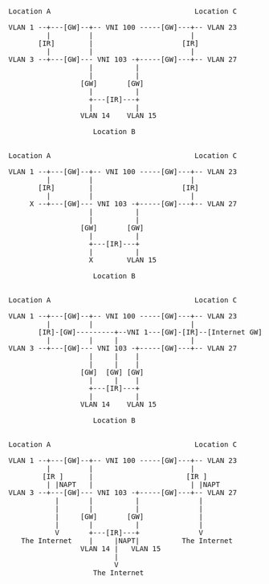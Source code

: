 <pre>
Location A                                  Location C

VLAN 1 --+---[GW]--+-- VNI 100 -----[GW]---+-- VLAN 23
         |         |                       |
       [IR]        |                     [IR]
         |         |                       |
VLAN 3 --+---[GW]--- VNI 103 -+-----[GW]---+-- VLAN 27
                   |          |
                   |          |
                 [GW]       [GW]
                   |          |
                   +---[IR]---+
                   |          |
                 VLAN 14    VLAN 15

                    Location B


Location A                                  Location C

VLAN 1 --+---[GW]--+-- VNI 100 -----[GW]---+-- VLAN 23
         |         |                       |
       [IR]        |                     [IR]
         |         |                       |
     X --+---[GW]--- VNI 103 -+-----[GW]---+-- VLAN 27
                   |          |
                   |          |
                 [GW]       [GW]
                   |          |
                   +---[IR]---+
                   |          |
                   X        VLAN 15

                    Location B


Location A                                  Location C

VLAN 1 --+---[GW]--+-- VNI 100 -----[GW]---+-- VLAN 23
         |         |                       |                   (        )
       [IR]-[GW]---------+--VNI 1---[GW]-[IR]--[Internet GW]--( Internet )
         |         |     |                 |                   (        )
VLAN 3 --+---[GW]--- VNI 103 -+-----[GW]---+-- VLAN 27
                   |     |    |
                   |     |    |
                 [GW]  [GW] [GW]
                   |     |    |
                   +---[IR]---+
                   |          |
                 VLAN 14    VLAN 15

                    Location B


Location A                                  Location C

VLAN 1 --+---[GW]--+-- VNI 100 -----[GW]---+-- VLAN 23
         |         |                       |
        [IR ]      |                      [IR ]
         | |NAPT   |                       | |NAPT
VLAN 3 --+---[GW]--- VNI 103 -+-----[GW]---+-- VLAN 27
           |       |          |              |
           |       |          |              |
           |     [GW]       [GW]             |
           |       |          |              |
           V       +---[IR]---+              V
   The Internet    |     |NAPT|          The Internet
                 VLAN 14 |   VLAN 15
                         |
                         V
                    The Internet

</pre>
